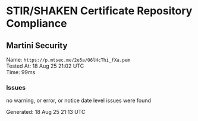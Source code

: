 # STIR/SHAKEN Certificate Repository Compliance

## Martini Security

Name: `https://p.mtsec.me/2e5a/O6lHcThi_fXa.pem`\
Tested At: 18 Aug 25 21:02 UTC\
Time: 99ms

### Issues

no warning, or error, or notice date level issues were found

Generated: 18 Aug 25 21:13 UTC